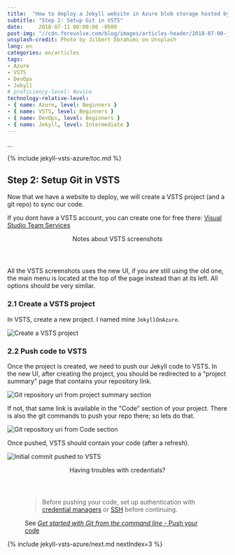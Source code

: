```yaml
---
title:  "How to deploy a Jekyll website in Azure blob storage hosted by Azure static website using a VSTS continuous deployment pipeline"
subtitle: "Step 2: Setup Git in VSTS"
date:     2018-07-11 00:00:00 -0500
post-img: "//cdn.forevolve.com/blog/images/articles-header/2018-07-00-jekyll-vsts-azure-v3.jpg"
unsplash-credit: Photo by Jilbert Ebrahimi on Unsplash
lang: en
categories: en/articles
tags: 
- Azure
- VSTS
- DevOps
- Jekyll
# proficiency-level: Novice
technology-relative-level:
- { name: Azure, level: Beginners }
- { name: VSTS, level: Beginners }
- { name: DevOps, level: Beginners }
- { name: Jekyll, level: Intermediate }
---
```


...<!--more-->

{% include jekyll-vsts-azure/toc.md %}

## Step 2: Setup Git in VSTS

Now that we have a website to deploy, we will create a VSTS project (and a git repo) to sync our code.

If you dont have a VSTS account, you can create one for free there: [Visual Studio Team Services](https://visualstudio.microsoft.com/team-services/)

<aside>
    <header>Notes about VSTS screenshots</header>
    <p>
        All the VSTS screenshots uses the new UI, if you are still using the old one, the main menu is located at the top of the page instead than at its left.
        All options should be very similar.
    </p>
</aside>

### 2.1 Create a VSTS project

In VSTS, create a new project. I named mine `JekyllOnAzure`.

![Create a VSTS project](//cdn.forevolve.com/blog/images/2018/VSTS-create-project.png)

### 2.2 Push code to VSTS

Once the project is created, we need to push our Jekyll code to VSTS.
In the new UI, after creating the project, you should be redirected to a "project summary" page that contains your repository link.

![Git repository uri from project summary section](//cdn.forevolve.com/blog/images/2018/VSTS-git-repo-uri.png)

If not, that same link is available in the "Code" section of your project.
There is also the git commands to push your repo there; so lets do that.

![Git repository uri from Code section](//cdn.forevolve.com/blog/images/2018/VSTS-git-repo-code.png)

Once pushed, VSTS should contain your code (after a refresh).

![Initial commit pushed to VSTS](//cdn.forevolve.com/blog/images/2018/VSTS-initial-commit-pushed.png)

<aside>
    <header>Having troubles with credentials?</header>
    <figure>
        <blockquote>
            Before pushing your code, set up authentication with
            <a href="https://docs.microsoft.com/en-us/vsts/git/set-up-credential-managers?view=vsts">credential managers</a>
            or
            <a href="https://docs.microsoft.com/en-us/vsts/git/use-ssh-keys-to-authenticate?view=vsts">SSH</a>
            before continuing.
        </blockquote>
        <figcaption>
            See
            <a href="https://docs.microsoft.com/en-us/vsts/git/share-your-code-in-git-cmdline?view=vsts#push-your-code">
                <cite>Get started with Git from the command line</cite> - Push your code
            </a>
        </figcaption>
    </figure>
</aside>

{% include jekyll-vsts-azure/next.md nextIndex=3 %}
